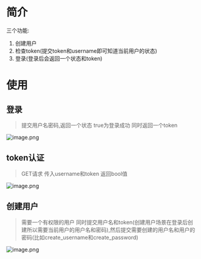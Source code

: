 # 简介
三个功能:

1. 创建用户
2. 检查token(提交token和username即可知道当前用户的状态)
3. 登录(登录后会返回一个状态和token)
# 使用
## 登录
> 提交用户名密码,返回一个状态 true为登录成功 同时返回一个token

![image.png](https://cdn.nlark.com/yuque/0/2023/png/22303590/1702711359512-5fb1b503-6040-4693-9eb6-8dba81224dc8.png#averageHue=%23232322&clientId=u4b3b3f58-a1c2-4&from=paste&height=644&id=u67ac50c2&originHeight=805&originWidth=1144&originalType=binary&ratio=1.25&rotation=0&showTitle=false&size=74535&status=done&style=none&taskId=u6951e96b-8503-42d0-bbdd-1ab22672b53&title=&width=915.2)
## token认证
> GET请求 传入username和token 返回bool值

![image.png](https://cdn.nlark.com/yuque/0/2023/png/22303590/1702711895167-ec8d788b-447b-4af0-b5d2-bbdccacf9492.png#averageHue=%23242323&clientId=ud17d5a98-85ca-4&from=paste&height=629&id=ua67165d1&originHeight=786&originWidth=1096&originalType=binary&ratio=1.25&rotation=0&showTitle=false&size=91804&status=done&style=none&taskId=u5724e5a8-a0f2-46a0-988b-e8c94c49c4a&title=&width=876.8)

## 创建用户
> 需要一个有权限的用户 同时提交用户名和token(创建用户场景在登录后创建所以需要当前用户的用户名和密码),然后提交需要创建的用户名和用户的密码(比如create_username和create_password)

![image.png](https://cdn.nlark.com/yuque/0/2023/png/22303590/1702712687324-d120b15b-f19c-46d1-aef0-ffb08ba44317.png#averageHue=%23232322&clientId=ud17d5a98-85ca-4&from=paste&height=628&id=u96e7b20f&originHeight=785&originWidth=1137&originalType=binary&ratio=1.25&rotation=0&showTitle=false&size=80417&status=done&style=none&taskId=u99df7574-27fa-4798-b710-306915af23f&title=&width=909.6)
